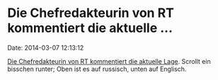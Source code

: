 Die Chefredakteurin von RT kommentiert die aktuelle \...
========================================================

Date: 2014-03-07 12:13:12

[Die Chefredakteurin von RT kommentiert die aktuelle
Lage](http://m-simonyan.livejournal.com/63637.html). Scrollt ein
bisschen runter; Oben ist es auf russisch, unten auf Englisch.
